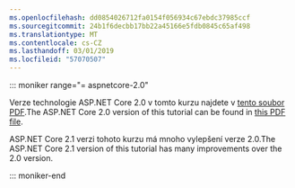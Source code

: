 ```yaml
---
ms.openlocfilehash: dd0854026712fa0154f056934c67ebdc37985ccf
ms.sourcegitcommit: 24b1f6decbb17bb22a45166e5fdb0845c65af498
ms.translationtype: MT
ms.contentlocale: cs-CZ
ms.lasthandoff: 03/01/2019
ms.locfileid: "57070507"
---
```

::: moniker range="= aspnetcore-2.0"

<span data-ttu-id="b793b-101">Verze technologie ASP.NET Core 2.0 v tomto kurzu najdete v [tento soubor PDF](https://webpifeed.blob.core.windows.net/webpifeed/Partners/PDF-6-18-18.pdf).</span><span class="sxs-lookup"><span data-stu-id="b793b-101">The ASP.NET Core 2.0 version of this tutorial can be found in [this PDF file](https://webpifeed.blob.core.windows.net/webpifeed/Partners/PDF-6-18-18.pdf).</span></span>

<span data-ttu-id="b793b-102">ASP.NET Core 2.1 verzi tohoto kurzu má mnoho vylepšení verze 2.0.</span><span class="sxs-lookup"><span data-stu-id="b793b-102">The ASP.NET Core 2.1 version of this tutorial has many improvements over the 2.0 version.</span></span>

::: moniker-end
